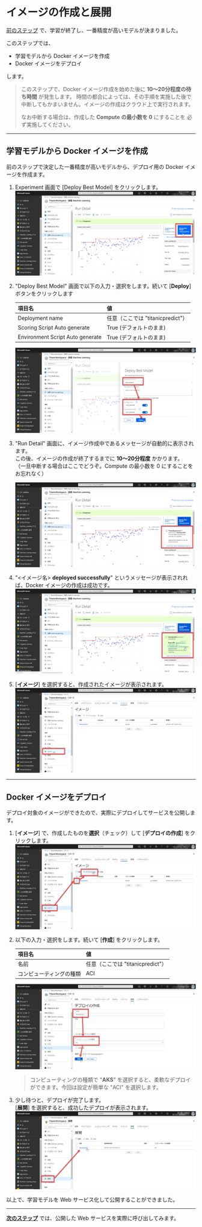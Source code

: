 # イメージの作成と展開

[前のステップ](./03_runexperiment.md) で、学習が終了し、一番精度が高いモデルが決まりました。

このステップでは、

- 学習モデルから Docker イメージを作成
- Docker イメージをデプロイ

します。

> このステップで、Docker イメージ作成を始めた後に **10～20分程度の待ち時間** が発生します。
> 時間の都合によっては、その手順を実施した後で中断してもかまいません。イメージの作成はクラウド上で実行されます。
>
> なお中断する場合は、作成した **Compute の最小数を 0** にすることを
> 必ず実施してください。

---

## 学習モデルから Docker イメージを作成

前のステップで決定した一番精度が高いモデルから、デプロイ用の Docker イメージを作成ます。

1. Experiment 画面で [Deploy Best Model] をクリックします。
   ![Deploy Best Model](./images/04/select_deploy_best_model.jpg)

2. "Deploy Best Model" 画面で以下の入力・選択をします。続いて [**Deploy**] ボタンをクリックします

   |項目名|値|
   |---|---|
   |Deployment name|任意（ここでは "titanicpredict"）|
   |Scoring Script Auto generate|True (デフォルトのまま)|
   |Environment Script Auto generate|True (デフォルトのまま)|

   ![Input Deployment Name](./images/04/input_deployment_name.jpg)

3. "Run Detail" 画面に、イメージ作成中であるメッセージが自動的に表示されます。  
   この後、イメージの作成が終了するまでに **10～20分程度** かかります。  
   （一旦中断する場合はここでどうぞ。Compute の最小数を 0 にすることをお忘れなく）

   ![Deploying Image](./images/04/deploying_image.jpg)

4. "<イメージ名> **deployed successfully**" というメッセージが表示されれば、Docker イメージの作成は成功です。
   ![Completed Creating Image](./images/04/completed_creating_image.jpg)

5. [**イメージ**] を選択すると、作成されたイメージが表示されます。  
   ![Created Image](./images/04/created_image.jpg)

---

## Docker イメージをデプロイ

デプロイ対象のイメージができたので、実際にデプロイしてサービスを公開します。

1. [**イメージ**] で、作成したものを**選択**（チェック）して [**デプロイの作成**] をクリックします。
   ![Start Creating Deployment](./images/04/start_create_deployment.jpg)

2. 以下の入力・選択をします。続いて [**作成**] をクリックします。

   |項目名|値|
   |---|---|
   |名前|任意（ここでは "titanicpredict"）|
   |コンピューティングの種類|ACI|

   ![Create Deployment](./images/04/create_deployment.jpg)

   > コンピューティングの種類で "**AKS**" を選択すると、柔軟なデプロイができます。今回は設定が簡単な "ACI" を選択します。

3. 少し待つと、デプロイが完了します。  
   [**展開**] を選択すると、成功したデプロイが表示されます。  
   ![Show Deployment](./images/04/show_deployment.jpg)

以上で、学習モデルを Web サービス化して公開することができました。

---

[**次のステップ**](./05_requestservice.md) では、公開した Web サービスを実際に呼び出してみます。